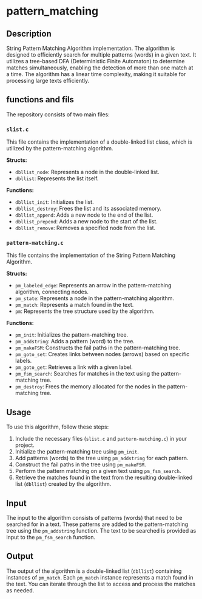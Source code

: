 # pattern_matching

## Description

String Pattern Matching Algorithm implementation. The algorithm is designed to efficiently search for multiple patterns (words) in a given text. It utilizes a tree-based DFA (Deterministic Finite Automaton) to determine matches simultaneously, enabling the detection of more than one match at a time. The algorithm has a linear time complexity, making it suitable for processing large texts efficiently.

## functions and fils 

The repository consists of two main files:

### `slist.c`

This file contains the implementation of a double-linked list class, which is utilized by the pattern-matching algorithm.

**Structs:**
- `dbllist_node`: Represents a node in the double-linked list.
- `dbllist`: Represents the list itself.

**Functions:**
- `dbllist_init`: Initializes the list.
- `dbllist_destroy`: Frees the list and its associated memory.
- `dbllist_append`: Adds a new node to the end of the list.
- `dbllist_prepend`: Adds a new node to the start of the list.
- `dbllist_remove`: Removes a specified node from the list.

### `pattern-matching.c`

This file contains the implementation of the String Pattern Matching Algorithm.

**Structs:**
- `pm_labeled_edge`: Represents an arrow in the pattern-matching algorithm, connecting nodes.
- `pm_state`: Represents a node in the pattern-matching algorithm.
- `pm_match`: Represents a match found in the text.
- `pm`: Represents the tree structure used by the algorithm.

**Functions:**
- `pm_init`: Initializes the pattern-matching tree.
- `pm_addstring`: Adds a pattern (word) to the tree.
- `pm_makeFSM`: Constructs the fail paths in the pattern-matching tree.
- `pm_goto_set`: Creates links between nodes (arrows) based on specific labels.
- `pm_goto_get`: Retrieves a link with a given label.
- `pm_fsm_search`: Searches for matches in the text using the pattern-matching tree.
- `pm_destroy`: Frees the memory allocated for the nodes in the pattern-matching tree.

## Usage

To use this algorithm, follow these steps:

1. Include the necessary files (`slist.c` and `pattern-matching.c`) in your project.
2. Initialize the pattern-matching tree using `pm_init`.
3. Add patterns (words) to the tree using `pm_addstring` for each pattern.
4. Construct the fail paths in the tree using `pm_makeFSM`.
5. Perform the pattern matching on a given text using `pm_fsm_search`.
6. Retrieve the matches found in the text from the resulting double-linked list (`dbllist`) created by the algorithm.

## Input

The input to the algorithm consists of patterns (words) that need to be searched for in a text. These patterns are added to the pattern-matching tree using the `pm_addstring` function. The text to be searched is provided as input to the `pm_fsm_search` function.

## Output

The output of the algorithm is a double-linked list (`dbllist`) containing instances of `pm_match`. Each `pm_match` instance represents a match found in the text. You can iterate through the list to access and process the matches as needed.
